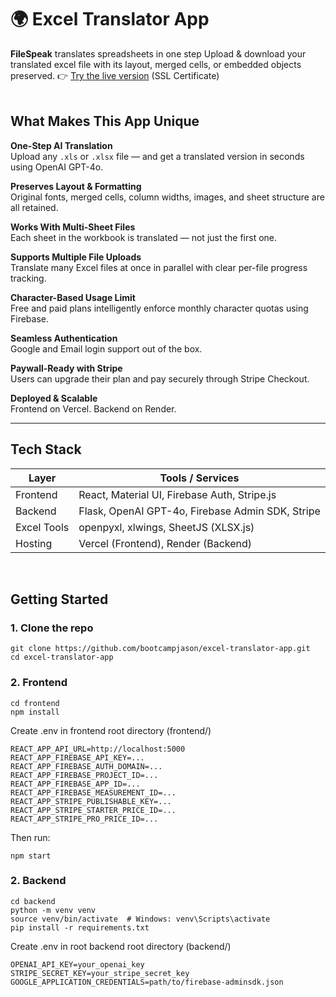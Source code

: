 # 🌍 Excel Translator App    
**FileSpeak** translates spreadsheets in one step
Upload & download your translated excel file with its layout, merged cells, or embedded objects preserved.
👉 [Try the live version](https://filespeak.net) (SSL Certificate)
<br />
<br />
## What Makes This App Unique

**One-Step AI Translation**  
Upload any `.xls` or `.xlsx` file — and get a translated version in seconds using OpenAI GPT-4o.

**Preserves Layout & Formatting**  
Original fonts, merged cells, column widths, images, and sheet structure are all retained.

**Works With Multi-Sheet Files**  
Each sheet in the workbook is translated — not just the first one.

**Supports Multiple File Uploads**  
Translate many Excel files at once in parallel with clear per-file progress tracking.

**Character-Based Usage Limit**  
Free and paid plans intelligently enforce monthly character quotas using Firebase.

**Seamless Authentication**  
Google and Email login support out of the box.

**Paywall-Ready with Stripe**  
Users can upgrade their plan and pay securely through Stripe Checkout.

**Deployed & Scalable**  
Frontend on Vercel. Backend on Render.

---

## Tech Stack
| Layer       | Tools / Services                                 |
| ----------- | ------------------------------------------------ |
| Frontend    | React, Material UI, Firebase Auth, Stripe.js     |
| Backend     | Flask, OpenAI GPT-4o, Firebase Admin SDK, Stripe |
| Excel Tools | openpyxl, xlwings, SheetJS (XLSX.js)             |
| Hosting     | Vercel (Frontend), Render (Backend)              |

<br />  

## Getting Started

### 1. Clone the repo ###
```
git clone https://github.com/bootcampjason/excel-translator-app.git
cd excel-translator-app
```

### 2. Frontend ###
```
cd frontend
npm install
```
Create .env in frontend root directory (frontend/)
```
REACT_APP_API_URL=http://localhost:5000
REACT_APP_FIREBASE_API_KEY=...
REACT_APP_FIREBASE_AUTH_DOMAIN=...
REACT_APP_FIREBASE_PROJECT_ID=...
REACT_APP_FIREBASE_APP_ID=...
REACT_APP_FIREBASE_MEASUREMENT_ID=...
REACT_APP_STRIPE_PUBLISHABLE_KEY=...
REACT_APP_STRIPE_STARTER_PRICE_ID=...
REACT_APP_STRIPE_PRO_PRICE_ID=...
```
Then run:
```
npm start
```

### 2. Backend ###
```
cd backend
python -m venv venv
source venv/bin/activate  # Windows: venv\Scripts\activate
pip install -r requirements.txt
```
Create .env in root backend root directory (backend/)
```
OPENAI_API_KEY=your_openai_key
STRIPE_SECRET_KEY=your_stripe_secret_key
GOOGLE_APPLICATION_CREDENTIALS=path/to/firebase-adminsdk.json
```

